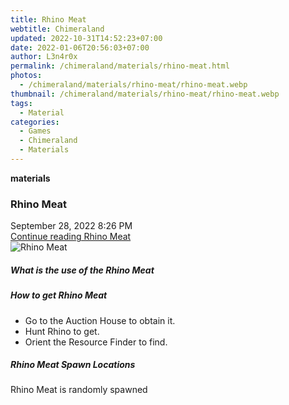 ```yaml
---
title: Rhino Meat
webtitle: Chimeraland
updated: 2022-10-31T14:52:23+07:00
date: 2022-01-06T20:56:03+07:00
author: L3n4r0x
permalink: /chimeraland/materials/rhino-meat.html
photos:
  - /chimeraland/materials/rhino-meat/rhino-meat.webp
thumbnail: /chimeraland/materials/rhino-meat/rhino-meat.webp
tags:
  - Material
categories:
  - Games
  - Chimeraland
  - Materials
---
```


<section id="bootstrap-wrapper"><link rel="stylesheet" href="https://cdn.statically.io/gh/dimaslanjaka/Web-Manajemen/40ac3225/css/bootstrap-4.5-wrapper.css"/><div class="row g-0 border rounded overflow-hidden flex-md-row mb-4 shadow-sm position-relative"><div class="col p-4 d-flex flex-column position-static"><strong class="d-inline-block mb-2 text-success">materials</strong><h3 class="mb-0">Rhino Meat</h3><div class="mb-1 text-muted">September 28, 2022 8:26 PM</div><a href="#" class="stretched-link d-none">Continue reading Rhino Meat</a></div><div class="col-auto d-none d-lg-block"><img src="/chimeraland/materials/rhino-meat/rhino-meat.webp" alt="Rhino Meat"/></div></div><div class="row"><div class="col-lg-6 col-12 mb-2"><div class="card"><div class="card-body"><h5 class="card-title">What is the use of the Rhino Meat</h5><div class="card-text"><ul></ul></div></div></div></div><div class="col-lg-6 col-12 mb-2"><div class="card"><div class="card-body"><h5 class="card-title">How to get Rhino Meat</h5><div class="card-text"><ul><li>Go to the Auction House to obtain it.</li><li>Hunt Rhino to get.</li><li>Orient the Resource Finder to find.</li></ul></div></div></div></div><div class="col-12 mb-2"><h5>Rhino Meat Spawn Locations</h5><p>Rhino Meat is randomly spawned</p></div></div></section>